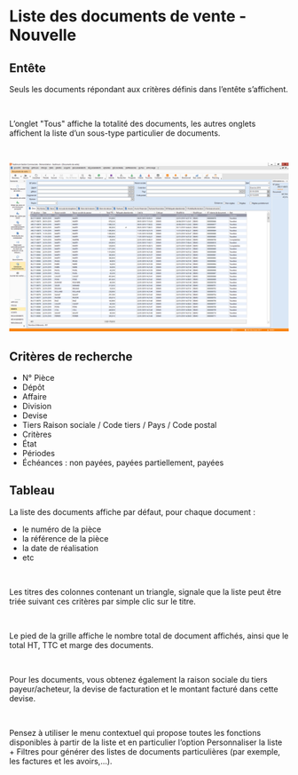 # Liste des documents de vente - Nouvelle

## Entête


Seuls les documents répondant aux critères définis dans 
 l’entête s’affichent.


 


L’onglet "Tous" affiche la totalité des documents, 
 les autres onglets affichent la liste d’un sous-type particulier de documents.


 


![](ListeDocumentsVente.png)


## Critères de recherche


* N° Pièce
* Dépôt
* Affaire
* Division
* Devise
* Tiers Raison sociale / Code tiers / Pays / Code 
 postal
* Critères
* État
* Périodes
* Échéances : non payées, payées partiellement, payées


## Tableau


La liste des documents affiche par défaut, pour chaque 
 document :


* le numéro de la pièce
* la référence de la pièce
* la date de réalisation
* etc


 


Les titres des colonnes contenant un triangle, signale 
 que la liste peut être triée suivant ces critères par simple clic sur 
 le titre.


 


Le pied de la grille affiche le nombre total de document 
 affichés, ainsi que le total HT, TTC et marge des documents.


 


Pour les documents, vous obtenez également la raison sociale 
 du tiers payeur/acheteur, la devise de facturation et le montant facturé 
 dans cette devise.


 


Pensez à utiliser le menu contextuel qui propose toutes 
 les fonctions disponibles à partir de la liste et en particulier l’option 
 Personnaliser la liste + Filtres pour générer des listes de documents 
 particulières (par exemple, les factures et les avoirs,...).


 


 


